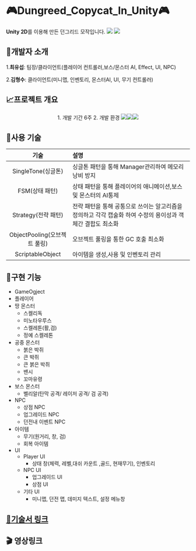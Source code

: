 # 🎮Dungreed_Copycat_In_Unity🎮
**Unity 2D**를 이용해 만든 던그리드 모작입니다.
<img src= "https://github.com/Seoptank/DungreedCopy/assets/126733224/e9690d19-d333-4212-aef3-c1541f25e9dd">
<img src= "https://github.com/Seoptank/DungreedCopy/assets/126733224/47698492-305a-4daa-a05b-6dc9d8016eed">
## 🧙개발자 소개
1.**최유섭**: 팀장/클라이언트(플레이어 컨트롤러,보스/몬스터 AI, Effect, UI, NPC)

2.**김형수**: 클라이언트(미니맵, 인벤토리, 몬스터AI, UI, 무기 컨트롤러)
## 📈프로젝트 개요
<p align="center">
1. 개발 기간<dr> 6주
2. 개발 환경<dr>  
<img src="https://img.shields.io/badge/github-%23121011.svg?style=for-the-badge&logo=github&logoColor=white"/><img src="https://img.shields.io/badge/c%23-%23239120.svg?style=for-the-badge&logo=c-sharp&logoColor=white"/><img src="https://img.shields.io/badge/unity-%23000000.svg?style=for-the-badge&logo=unity&logoColor=white"/>

## 🧪사용 기술
|**기술**|**설명**|
|:---:|:---|
|SingleTone<dr>(싱글톤)|싱글톤 패턴을 통해 Manager관리하여 메모리 낭비 방지|
|FSM<dr>(상태 패턴)|상태 패턴을 통해 플레이어의 애니메이션,보스 및 몬스터의 AI통제|
|Strategy<dr>(전략 패턴)|전략 패턴을 통해 공통으로 쓰이는 알고리즘을 정의하고 각각 캡술화 하여 수정의 용이성과 객체간 결합도 최소화|
|ObjectPooling<dr>(오브젝트 풀링)|오브젝트 풀링을 통한 GC 호출 최소화|
|ScriptableObject|아이템을 생성,사용 및 인벤토리 관리|
## 💊구현 기능
* GameOgject
 * 플레이어
 * 땅 몬스터
   * 스켈리독
   * 미노타우루스
   * 스켈레톤(활,검)
   * 정예 스켈레톤
 * 공중 몬스터
   * 붉은 박쥐
   * 큰 박쥐
   * 큰 붉은 박쥐
   * 밴시
   * 꼬마유령   
 * 보스 몬스터
   * 벨리알(탄막 공격/ 레이저 공격/ 검 공격)
 * NPC
   * 상점 NPC
   * 업그레이드 NPC
   * 던전내 이벤트 NPC
 * 아이템
   * 무기(원거리, 창, 검)
   * 회복 아이템
* UI
  * Player UI
    * 상태 창(체력, 레벨,대쉬 카운트 ,골드, 현재무기), 인벤토리
  * NPC UI
    * 업그레이드 UI
    * 상점 UI
  * 기타 UI
    * 미니맵, 던전 맵, 데미지 텍스트, 설정 메뉴창 
## [🚩기술서 링크](https://docs.google.com/presentation/d/1jHJAIKg0ex0KCO2hozneaqXTghVdsbdJ29tOFAVNDkg/edit?usp=sharing)
## 🎬 영상링크
